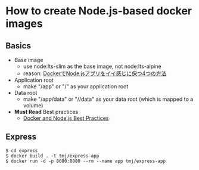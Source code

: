 # How to create Node.js-based docker images

## Basics

* Base image
  * use node:lts-slim as the base image, not node:lts-alpine
  * reason: [DockerでNode.jsアプリをイイ感じに保つ4つの方法](https://www.creationline.com/lab/29422)
* Application root
  * make "/app" or "/<app name>" as your application root
* Data root
  * make "/app/data" or "/<app name>/data" as your data root (which is mapped to a volume) 
* **Must Read** Best practices
  * [Docker and Node.js Best Practices](https://github.com/nodejs/docker-node/blob/master/docs/BestPractices.md)

## Express

```bash:
$ cd express
$ docker build . -t tmj/express-app
$ docker run -d -p 8080:8080 --rm --name app tmj/express-app
```

